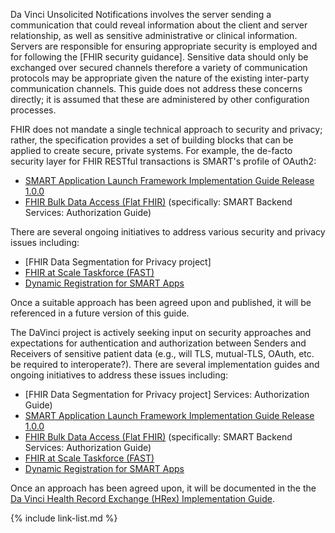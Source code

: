 
Da Vinci Unsolicited Notifications involves the server sending a communication that could reveal information about the client and server relationship, as well as sensitive administrative or clinical information.  Servers are responsible for ensuring appropriate security is employed and for following the [FHIR security guidance]. Sensitive data should only be exchanged over secured channels therefore a variety of communication protocols may be appropriate given the nature of the existing inter-party communication channels. This guide does not address these concerns directly; it is assumed that these are administered by other configuration processes.  

FHIR does not mandate a single technical approach to security and privacy; rather, the specification provides a set of building blocks that can be applied to create secure, private systems.  For example, the de-facto security layer for FHIR RESTful transactions is SMART's profile of OAuth2:

- [SMART Application Launch Framework Implementation Guide Release 1.0.0]
- [FHIR Bulk Data Access (Flat FHIR)] (specifically: SMART Backend Services: Authorization Guide)

<div class="stu-note" markdown="1">
There are several ongoing initiatives to address various security and privacy issues including:

- [FHIR Data Segmentation for Privacy project]
- [FHIR at Scale Taskforce (FAST)]
- [Dynamic Registration for SMART Apps]

Once a suitable approach has been agreed upon and published, it will be referenced in a future version of this guide.
</div>


<div class="note-to-balloters strike" markdown="1">

The DaVinci project is actively seeking input on security approaches and expectations for authentication and authorization between Senders and Receivers of sensitive patient data (e.g., will TLS, mutual-TLS, OAuth, etc. be required to interoperate?).  There are several implementation guides and ongoing initiatives to address these issues including:


- [FHIR Data Segmentation for Privacy project]
Services: Authorization Guide)
- [SMART Application Launch Framework Implementation Guide Release 1.0.0]
- [FHIR Bulk Data Access (Flat FHIR)] (specifically: SMART Backend Services: Authorization Guide)
- [FHIR at Scale Taskforce (FAST)]
- [Dynamic Registration for SMART Apps]


Once an approach has been agreed upon, it will be documented in the the [Da Vinci Health Record Exchange (HRex) Implementation Guide].

</div>


{% include link-list.md %}


[SMART Application Launch Framework Implementation Guide Release 1.0.0]: http://www.hl7.org/fhir/smart-app-launch/
[FHIR Bulk Data Access (Flat FHIR)]: https://hl7.org/fhir/uv/bulkdata/
[FHIR at Scale Taskforce (FAST)]: https://oncprojectracking.healthit.gov/wiki/pages/viewpage.action?pageId=43614268
[Da Vinci Health Record Exchange (HRex) Implementation Guide]: http://hl7.org/fhir/us/davinci-hrex/history.html
[Dynamic Registration for SMART Apps]: http://www.udap.org/udap-dynamic-client-registration.html
